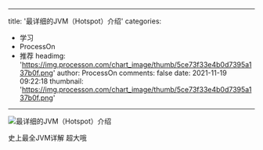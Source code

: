 
---
title: '最详细的JVM（Hotspot）介绍'
categories: 
 - 学习
 - ProcessOn
 - 推荐
headimg: 'https://img.processon.com/chart_image/thumb/5ce73f33e4b0d7395a137b0f.png'
author: ProcessOn
comments: false
date: 2021-11-19 09:22:18
thumbnail: 'https://img.processon.com/chart_image/thumb/5ce73f33e4b0d7395a137b0f.png'
---

<div>   
<img class="thumb" alt="最详细的JVM（Hotspot）介绍" src="https://img.processon.com/chart_image/thumb/5ce73f33e4b0d7395a137b0f.png" referrerpolicy="no-referrer">
<p>史上最全JVM详解 超大哦</p>  
</div>
            